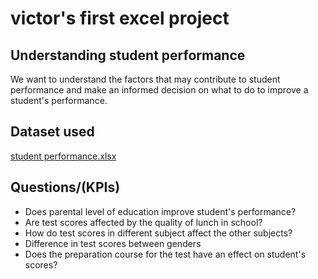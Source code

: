 # victor's first excel project
## Understanding student performance
We want to understand the factors that may contribute to student performance and make an informed decision on what to do to improve a student's performance.

## Dataset used
[student performance.xlsx](https://github.com/votene22/victor-s_portfolio/blob/main/student%20performance.xlsx)

## Questions/(KPIs)
- Does parental level of education improve student's performance?
- Are test scores affected by the quality of lunch in school?
- How do test scores in different subject affect the other subjects?
- Difference in test scores between genders
- Does the preparation course for the test have an effect on student's scores?
